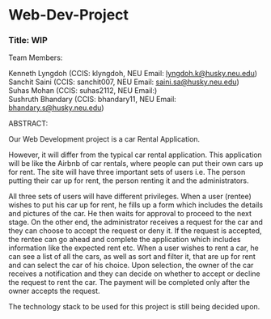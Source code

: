 # Web-Dev-Project
### Title: WIP

Team Members:

Kenneth Lyngdoh (CCIS: klyngdoh, NEU Email: lyngdoh.k@husky.neu.edu)  
Sanchit Saini (CCIS: sanchit007, NEU Email: saini.sa@husky.neu.edu)  
Suhas Mohan (CCIS: suhas2112, NEU Email:)  
Sushruth Bhandary (CCIS: bhandary11, NEU Email: bhandary.s@husky.neu.edu)  

ABSTRACT:

Our Web Development project is a car Rental Application. 

However, it will differ from the typical car rental application. This application will be like the Airbnb of car rentals, where people can put their own cars up for rent. The site will have three important sets of users i.e. The person putting their car up for rent, the person renting it and the administrators. 

All three sets of users will have different privileges. When a user (rentee) wishes to put his car up for rent, he fills up a form which includes the details and pictures of the car. He then waits for approval to proceed to the next stage. On the other end, the administrator receives a request for the car and they can choose to accept the request or deny it. If the request is accepted, the rentee can go ahead and complete the application which includes information like the expected rent etc. When a user wishes to rent a car, he can see a list of all the cars, as well as sort and filter it, that are up for rent and can select the car of his choice. Upon selection, the owner of the car receives a notification and they can decide on whether to accept or decline the request to rent the car. The payment will be completed only after the owner accepts the request. 

The technology stack to be used for this project is still being decided upon.
